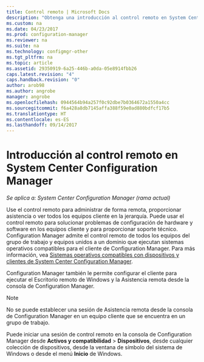 ```yaml
---
title: Control remoto | Microsoft Docs
description: "Obtenga una introducción al control remoto en System Center Configuration Manager."
ms.custom: na
ms.date: 04/23/2017
ms.prod: configuration-manager
ms.reviewer: na
ms.suite: na
ms.technology: configmgr-other
ms.tgt_pltfrm: na
ms.topic: article
ms.assetid: 29350919-6a25-446b-a0da-05e8914fbb26
caps.latest.revision: "4"
caps.handback.revision: "0"
author: arob98
ms.author: angrobe
manager: angrobe
ms.openlocfilehash: 0944564b94a257f0c92dbe7b0364672a1550a4cc
ms.sourcegitcommit: f6a428a8db7145affa388f59e0ad880bdfcf17b5
ms.translationtype: HT
ms.contentlocale: es-ES
ms.lasthandoff: 09/14/2017
---
```

# <a name="introduction-to-remote-control-in-system-center-configuration-manager"></a>Introducción al control remoto en System Center Configuration Manager

*Se aplica a: System Center Configuration Manager (rama actual)*

Use el control remoto para administrar de forma remota, proporcionar asistencia o ver todos los equipos cliente en la jerarquía. Puede usar el control remoto para solucionar problemas de configuración de hardware y software en los equipos cliente y para proporcionar soporte técnico. Configuration Manager admite el control remoto de todos los equipos del grupo de trabajo y equipos unidos a un dominio que ejecutan sistemas operativos compatibles para el cliente de Configuration Manager. Para más información, vea [Sistemas operativos compatibles con dispositivos y clientes de System Center Configuration Manager](../../../../core/plan-design/configs/supported-operating-systems-for-clients-and-devices.md).

Configuration Manager también le permite configurar el cliente para ejecutar el Escritorio remoto de Windows y la Asistencia remota desde la consola de Configuration Manager.  

> [!NOTE]  
>  No se puede establecer una sesión de Asistencia remota desde la consola de Configuration Manager en un equipo cliente que se encuentra en un grupo de trabajo. 

 Puede iniciar una sesión de control remoto en la consola de Configuration Manager desde **Activos y compatibilidad** > **Dispositivos**, desde cualquier colección de dispositivos, desde la ventana de símbolo del sistema de Windows o desde el menú **Inicio** de Windows.  
